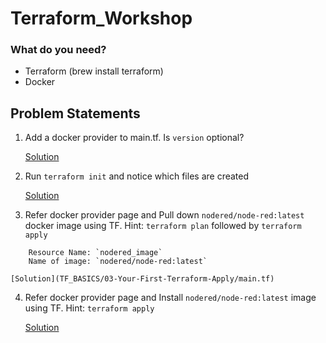 # Terraform_Workshop

### What do you need?
- Terraform (brew install terraform)
- Docker 


## Problem Statements
1. Add a docker provider to main.tf. Is `version` optional?

    [Solution](TF_BASICS/01-The-Docker-Provider/main.tf)

2. Run `terraform init` and notice which files are created

    [Solution](TF_BASICS/02-Terraform-Init-Deeper-Dive/main.tf)

3. Refer docker provider page and Pull down `nodered/node-red:latest` docker image using TF. Hint: `terraform plan` followed by `terraform apply`

```
    Resource Name: `nodered_image`
    Name of image: `nodered/node-red:latest`
```

    [Solution](TF_BASICS/03-Your-First-Terraform-Apply/main.tf)

4. Refer docker provider page and Install `nodered/node-red:latest` image using TF. Hint: `terraform apply`

    [Solution](TF_BASICS/03-Your-First-Terraform-Apply/main.tf)
